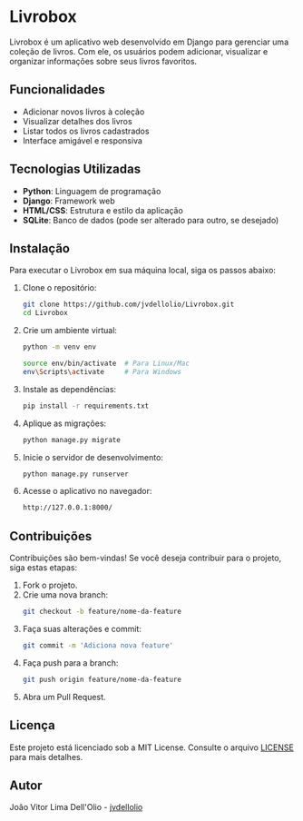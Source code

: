 # Livrobox

Livrobox é um aplicativo web desenvolvido em Django para gerenciar uma coleção de livros. Com ele, os usuários podem adicionar, visualizar e organizar informações sobre seus livros favoritos.

## Funcionalidades

- Adicionar novos livros à coleção
- Visualizar detalhes dos livros
- Listar todos os livros cadastrados
- Interface amigável e responsiva

## Tecnologias Utilizadas

- **Python**: Linguagem de programação
- **Django**: Framework web
- **HTML/CSS**: Estrutura e estilo da aplicação
- **SQLite**: Banco de dados (pode ser alterado para outro, se desejado)

## Instalação

Para executar o Livrobox em sua máquina local, siga os passos abaixo:

1. Clone o repositório:
   ```bash
   git clone https://github.com/jvdellolio/Livrobox.git
   cd Livrobox
   ```

2. Crie um ambiente virtual:
   ```bash
   python -m venv env
   ```
   ```bash
   source env/bin/activate  # Para Linux/Mac
   env\Scripts\activate     # Para Windows
   ```

3. Instale as dependências:
   ```bash
   pip install -r requirements.txt
   ```

4. Aplique as migrações:
   ```bash
   python manage.py migrate
   ```

5. Inicie o servidor de desenvolvimento:
   ```bash
   python manage.py runserver
   ```

6. Acesse o aplicativo no navegador:
   ```bash
   http://127.0.0.1:8000/
   ```

## Contribuições

Contribuições são bem-vindas! Se você deseja contribuir para o projeto, siga estas etapas:

1. Fork o projeto.
2. Crie uma nova branch:
   ```bash
   git checkout -b feature/nome-da-feature
   ```
3. Faça suas alterações e commit:
   ```bash
   git commit -m 'Adiciona nova feature'
   ```
4. Faça push para a branch:
   ```bash
   git push origin feature/nome-da-feature
   ```
5. Abra um Pull Request.

## Licença

Este projeto está licenciado sob a MIT License. Consulte o arquivo [LICENSE](LICENSE) para mais detalhes.

## Autor

João Vitor Lima Dell'Olio - [jvdellolio](https://github.com/jvdellolio)
